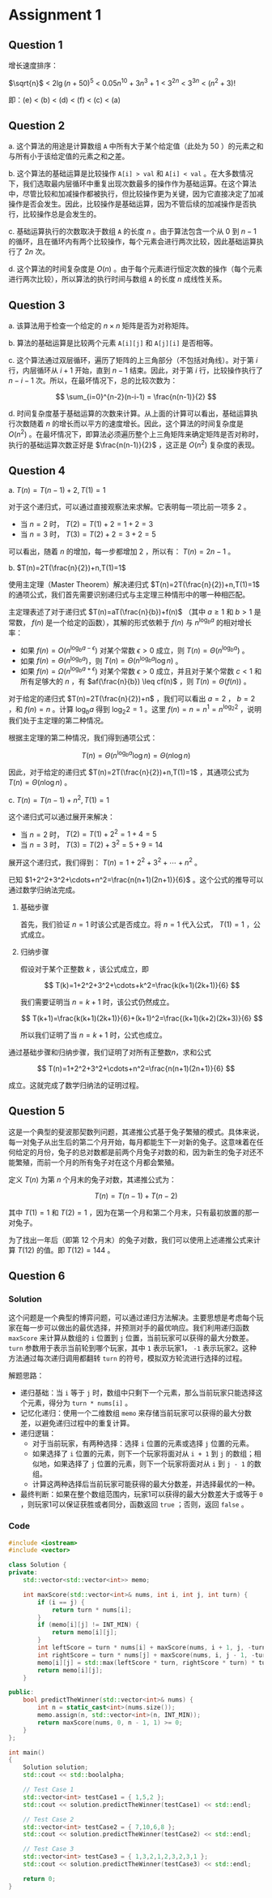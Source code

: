 # Assignment 1

## Question 1

增长速度排序：

$\sqrt{n}$ < $2\lg(n + 50)^5$ < $0.05n^{10} + 3n^3 + 1$ < $3^{2n}$ < $3^{3n}$ < $(n^2 + 3)!$

即：(e) < (b) < (d) < (f) < (c) < (a)

## Question 2

a. 这个算法的用途是计算数组 `A` 中所有大于某个给定值（此处为 $50$ ）的元素之和与所有小于该给定值的元素之和之差。

b. 这个算法的基础运算是比较操作 `A[i] > val` 和 `A[i] < val` 。在大多数情况下，我们选取最内层循环中重复出现次数最多的操作作为基础运算。在这个算法中，尽管比较和加减操作都被执行，但比较操作更为关键，因为它直接决定了加减操作是否会发生。因此，比较操作是基础运算，因为不管后续的加减操作是否执行，比较操作总是会发生的。

c. 基础运算执行的次数取决于数组 `A` 的长度 $n$ 。由于算法包含一个从 $0$ 到 $n-1$ 的循环，且在循环内有两个比较操作，每个元素会进行两次比较，因此基础运算执行了 $2n$ 次。

d. 这个算法的时间复杂度是 $O(n)$ 。由于每个元素进行恒定次数的操作（每个元素进行两次比较），所以算法的执行时间与数组 `A` 的长度 $n$ 成线性关系。

## Question 3

a. 该算法用于检查一个给定的 $n \times n$ 矩阵是否为对称矩阵。

b. 算法的基础运算是比较两个元素 `A[i][j]` 和 `A[j][i]` 是否相等。

c. 这个算法通过双层循环，遍历了矩阵的上三角部分（不包括对角线）。对于第 $i$ 行，内层循环从 $i+1$ 开始，直到 $n−1$ 结束。因此，对于第 $i$ 行，比较操作执行了 $n−i−1$ 次。所以，在最坏情况下，总的比较次数为：

$$
\sum_{i=0}^{n-2}(n-i-1) = \frac{n(n-1)}{2}
$$

d. 时间复杂度基于基础运算的次数来计算。从上面的计算可以看出，基础运算执行次数随着 $n$ 的增长而以平方的速度增长。因此，这个算法的时间复杂度是 $O(n^2)$ 。在最坏情况下，即算法必须遍历整个上三角矩阵来确定矩阵是否对称时，执行的基础运算次数正好是 $\frac{n(n-1)}{2}$ ，这正是 $O(n^2)$ 复杂度的表现。

## Question 4

a. $T(n)=T(n-1)+2,T(1)=1$

对于这个递归式，可以通过直接观察法来求解。它表明每一项比前一项多 $2$ 。

* 当 $n=2$ 时， $T(2)=T(1)+2=1+2=3$
* 当 $n=3$ 时， $T(3)=T(2)+2=3+2=5$

可以看出，随着 $n$ 的增加，每一步都增加 $2$ ，所以有： $T(n)=2n-1$ 。

b. $T(n)=2T(\frac{n}{2})+n,T(1)=1$

使用主定理（Master Theorem）解决递归式 $T(n)=2T(\frac{n}{2})+n,T(1)=1$ 的通项公式，我们首先需要识别递归式与主定理三种情形中的哪一种相匹配。

主定理表述了对于递归式 $T(n)=aT(\frac{n}{b})+f(n)$ （其中 $a\geq1$ 和 $b>1$ 是常数， $f(n)$ 是一个给定的函数），其解的形式依赖于 $f(n)$ 与 $n^{\log_b a}$ 的相对增长率：

* 如果 $f(n) = O(n^{\log_b a - \epsilon})$ 对某个常数 $\epsilon > 0$ 成立，则 $T(n) = \Theta(n^{\log_b a})$ 。
* 如果 $f(n) = \Theta(n^{\log_b a})$，则 $T(n) = \Theta(n^{\log_b a} \log n)$ 。
* 如果 $f(n) = \Omega(n^{\log_b a + \epsilon})$ 对某个常数 $\epsilon > 0$ 成立，并且对于某个常数 $c < 1$ 和所有足够大的 $n$ ，有 $af(\frac{n}{b}) \leq cf(n)$ ，则 $T(n) = \Theta(f(n))$ 。

对于给定的递归式 $T(n)=2T(\frac{n}{2})+n$ ，我们可以看出 $a=2$ ， $b=2$ ，和 $f(n)=n$ 。计算 $\log_b a$ 得到 $\log_2 2=1$ 。这里 $f(n)=n=n^{1}=n^{\log_2 2}$ ，说明我们处于主定理的第二种情况。

根据主定理的第二种情况，我们得到通项公式：

$$
T(n) = \Theta\left(n^{\log_b a} \log n\right) = \Theta(n \log n)
$$

因此，对于给定的递归式 $T(n)=2T(\frac{n}{2})+n,T(1)=1$ ，其通项公式为 $T(n) = \Theta(n \log n)$ 。

c. $T(n)=T(n-1)+n^2,T(1)=1$

这个递归式可以通过展开来解决：

* 当 $n=2$ 时， $T(2)=T(1)+2^2=1+4=5$
* 当 $n=3$ 时， $T(3)=T(2)+3^2=5+9=14$

展开这个递归式，我们得到： $T(n)=1+2^2+3^2+\cdots+n^2$ 。

已知 $1+2^2+3^2+\cdots+n^2=\frac{n(n+1)(2n+1)}{6}$ 。这个公式的推导可以通过数学归纳法完成。

1. 基础步骤

   首先，我们验证 $n=1$ 时该公式是否成立。将 $n=1$ 代入公式， $T(1)=1$ ，公式成立。

2. 归纳步骤

   假设对于某个正整数 $k$ ，该公式成立，即

   $$
   T(k)=1+2^2+3^2+\cdots+k^2=\frac{k(k+1)(2k+1)}{6}
   $$

   我们需要证明当 $n=k+1$ 时，该公式仍然成立。

   $$
   T(k+1)=\frac{k(k+1)(2k+1)}{6}+(k+1)^2=\frac{(k+1)(k+2)(2k+3)}{6}
   $$

   所以我们证明了当 $n=k+1$ 时，公式也成立。

通过基础步骤和归纳步骤，我们证明了对所有正整数$n$，求和公式

$$
T(n)=1+2^2+3^2+\cdots+n^2=\frac{n(n+1)(2n+1)}{6}
$$

成立。这就完成了数学归纳法的证明过程。

## Question 5

这是一个典型的斐波那契数列问题，其递推公式基于兔子繁殖的模式。具体来说，每一对兔子从出生后的第二个月开始，每月都能生下一对新的兔子。这意味着在任何给定的月份，兔子的总对数都是前两个月兔子对数的和，因为新生的兔子对还不能繁殖，而前一个月的所有兔子对在这个月都会繁殖。

定义 $T(n)$ 为第 $n$ 个月末的兔子对数，其递推公式为：

$$
T(n)=T(n-1)+T(n-2)
$$

其中 $T(1)=1$ 和 $T(2)=1$ ，因为在第一个月和第二个月末，只有最初放置的那一对兔子。

为了找出一年后（即第 $12$ 个月末）的兔子对数，我们可以使用上述递推公式来计算 $T(12)$ 的值。即 $T(12)=144$ 。

## Question 6

### Solution

这个问题是一个典型的博弈问题，可以通过递归方法解决。主要思想是考虑每个玩家在每一步可以做出的最优选择，并预测对手的最优响应。我们利用递归函数 `maxScore` 来计算从数组的 `i` 位置到 `j` 位置，当前玩家可以获得的最大分数差。 `turn` 参数用于表示当前轮到哪个玩家，其中 `1` 表示玩家1， `-1` 表示玩家2。这种方法通过每次递归调用都翻转 `turn` 的符号，模拟双方轮流进行选择的过程。

解题思路：

* 递归基础：当 `i` 等于 `j` 时，数组中只剩下一个元素，那么当前玩家只能选择这个元素，得分为 `turn * nums[i]` 。
* 记忆化递归：使用一个二维数组 `memo` 来存储当前玩家可以获得的最大分数差，以避免递归过程中的重复计算。
* 递归逻辑：
  * 对于当前玩家，有两种选择：选择 `i` 位置的元素或选择 `j` 位置的元素。
  * 如果选择了 `i` 位置的元素，则下一个玩家将面对从 `i + 1` 到 `j` 的数组；相似地，如果选择了 `j` 位置的元素，则下一个玩家将面对从 `i` 到 `j - 1` 的数组。
  * 计算这两种选择后当前玩家可能获得的最大分数差，并选择最优的一种。
* 最终判断：如果在整个数组范围内，玩家1可以获得的最大分数差大于或等于 `0` ，则玩家1可以保证获胜或者同分，函数返回 `true` ；否则，返回 `false` 。

### Code

```cpp
#include <iostream>
#include <vector>

class Solution {
private:
    std::vector<std::vector<int>> memo;

    int maxScore(std::vector<int>& nums, int i, int j, int turn) {
        if (i == j) {
            return turn * nums[i];
        }
        if (memo[i][j] != INT_MIN) {
            return memo[i][j];
        }
        int leftScore = turn * nums[i] + maxScore(nums, i + 1, j, -turn);
        int rightScore = turn * nums[j] + maxScore(nums, i, j - 1, -turn);
        memo[i][j] = std::max(leftScore * turn, rightScore * turn) * turn;
        return memo[i][j];
    }

public:
    bool predictTheWinner(std::vector<int>& nums) {
        int n = static_cast<int>(nums.size());
        memo.assign(n, std::vector<int>(n, INT_MIN));
        return maxScore(nums, 0, n - 1, 1) >= 0;
    }
};

int main()
{
    Solution solution;
    std::cout << std::boolalpha;

    // Test Case 1
    std::vector<int> testCase1 = { 1,5,2 };
    std::cout << solution.predictTheWinner(testCase1) << std::endl;

    // Test Case 2
    std::vector<int> testCase2 = { 7,10,6,8 };
    std::cout << solution.predictTheWinner(testCase2) << std::endl;

    // Test Case 3
    std::vector<int> testCase3 = { 1,3,2,1,2,3,2,3,1 };
    std::cout << solution.predictTheWinner(testCase3) << std::endl;

    return 0;
}
```
